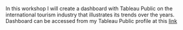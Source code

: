 In this workshop I will create a dashboard with Tableau Public on the international tourism industry that illustrates its trends over the years. Dashboard can be accessed from my Tableau Public profile at this [link](https://public.tableau.com/app/profile/enrico.sain)
